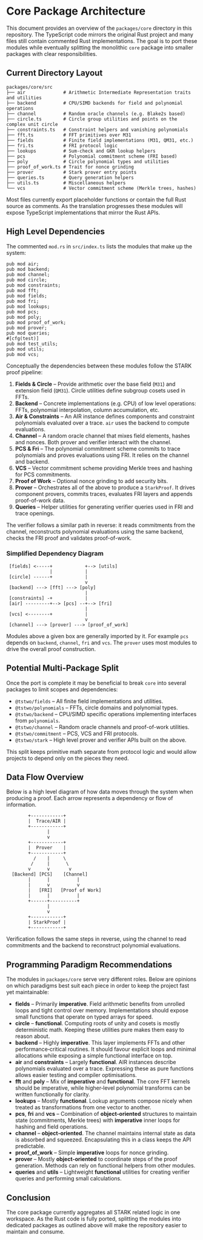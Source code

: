 # Core Package Architecture

This document provides an overview of the `packages/core` directory in this repository. The TypeScript code mirrors the original Rust project and many files still contain commented Rust implementations. The goal is to port these modules while eventually splitting the monolithic `core` package into smaller packages with clear responsibilities.

## Current Directory Layout

```
packages/core/src
├── air              # Arithmetic Intermediate Representation traits and utilities
├── backend          # CPU/SIMD backends for field and polynomial operations
├── channel          # Random oracle channels (e.g. Blake2s based)
├── circle.ts        # Circle group utilities and points on the complex unit circle
├── constraints.ts   # Constraint helpers and vanishing polynomials
├── fft.ts           # FFT primitives over M31
├── fields           # Finite field implementations (M31, QM31, etc.)
├── fri.ts           # FRI protocol logic
├── lookups          # Sum-check and GKR lookup helpers
├── pcs              # Polynomial commitment scheme (FRI based)
├── poly             # Circle polynomial types and utilities
├── proof_of_work.ts # Trait for nonce grinding
├── prover           # Stark prover entry points
├── queries.ts       # Query generation helpers
├── utils.ts         # Miscellaneous helpers
└── vcs              # Vector commitment scheme (Merkle trees, hashes)
```

Most files currently export placeholder functions or contain the full Rust source as comments. As the translation progresses these modules will expose TypeScript implementations that mirror the Rust APIs.

## High Level Dependencies

The commented `mod.rs` in `src/index.ts` lists the modules that make up the system:

```
pub mod air;
pub mod backend;
pub mod channel;
pub mod circle;
pub mod constraints;
pub mod fft;
pub mod fields;
pub mod fri;
pub mod lookups;
pub mod pcs;
pub mod poly;
pub mod proof_of_work;
pub mod prover;
pub mod queries;
#[cfg(test)]
pub mod test_utils;
pub mod utils;
pub mod vcs;
```

Conceptually the dependencies between these modules follow the STARK proof pipeline:

1. **Fields & Circle** – Provide arithmetic over the base field (`M31`) and extension field (`QM31`). Circle utilities define subgroup cosets used in FFTs.
2. **Backend** – Concrete implementations (e.g. CPU) of low level operations: FFTs, polynomial interpolation, column accumulation, etc.
3. **Air & Constraints** – An AIR instance defines components and constraint polynomials evaluated over a trace. `air` uses the backend to compute evaluations.
4. **Channel** – A random oracle channel that mixes field elements, hashes and nonces. Both prover and verifier interact with the channel.
5. **PCS & Fri** – The polynomial commitment scheme commits to trace polynomials and proves evaluations using FRI. It relies on the channel and backend.
6. **VCS** – Vector commitment scheme providing Merkle trees and hashing for PCS commitments.
7. **Proof of Work** – Optional nonce grinding to add security bits.
8. **Prover** – Orchestrates all of the above to produce a `StarkProof`. It drives component provers, commits traces, evaluates FRI layers and appends proof-of-work data.
9. **Queries** – Helper utilities for generating verifier queries used in FRI and trace openings.

The verifier follows a similar path in reverse: it reads commitments from the channel, reconstructs polynomial evaluations using the same backend, checks the FRI proof and validates proof-of-work.

### Simplified Dependency Diagram

```
 [fields] <-----+            +--> [utils]
                |            |
 [circle] ------+            |
                             v
 [backend] ---> [fft] ---> [poly]
                             |
 [constraints] -+            |
 [air] ---------+--> [pcs] --+--> [fri]
                             |
 [vcs] <--------+            |
                             v
 [channel] ---> [prover] ---> [proof_of_work]
```

Modules above a given box are generally imported by it. For example `pcs` depends on `backend`, `channel`, `fri` and `vcs`. The `prover` uses most modules to drive the overall proof construction.

## Potential Multi-Package Split

Once the port is complete it may be beneficial to break `core` into several packages to limit scopes and dependencies:

- `@tstwo/fields` – All finite field implementations and utilities.
- `@tstwo/polynomials` – FFTs, circle domains and polynomial types.
- `@tstwo/backend` – CPU/SIMD specific operations implementing interfaces from `polynomials`.
- `@tstwo/channel` – Random oracle channels and proof-of-work utilities.
- `@tstwo/commitment` – PCS, VCS and FRI protocols.
- `@tstwo/stark` – High level prover and verifier APIs built on the above.

This split keeps primitive math separate from protocol logic and would allow projects to depend only on the pieces they need.

## Data Flow Overview

Below is a high level diagram of how data moves through the system when producing a proof. Each arrow represents a dependency or flow of information.

```
        +------------+
        |  Trace/AIR |
        +------------+
               |
               v
        +------------+
        |  Prover    |
        +------------+
          /    |     \
         /     |      \
        v      v       v
  [Backend] [PCS]    [Channel]
        |      |          |
        |      v          v
        |   [FRI]   [Proof of Work]
        |      |          |
        +------+----------+
               |
               v
        +------------+
        | StarkProof |
        +------------+
```

Verification follows the same steps in reverse, using the channel to read commitments and the backend to reconstruct polynomial evaluations.

## Programming Paradigm Recommendations

The modules in `packages/core` serve very different roles. Below are opinions on
which paradigms best suit each piece in order to keep the project fast yet
maintainable:

- **fields** – Primarily **imperative**. Field arithmetic benefits from
  unrolled loops and tight control over memory. Implementations should expose
  small functions that operate on typed arrays for speed.
- **circle** – **functional**. Computing roots of unity and cosets is mostly
  deterministic math. Keeping these utilities pure makes them easy to reason
  about.
- **backend** – Highly **imperative**. This layer implements FFTs and other
  performance‑critical routines. It should favour explicit loops and minimal
  allocations while exposing a simple functional interface on top.
- **air** and **constraints** – Largely **functional**. AIR instances describe
  polynomials evaluated over a trace. Expressing these as pure functions allows
  easier testing and compiler optimisations.
- **fft** and **poly** – Mix of **imperative** and **functional**. The core FFT
  kernels should be imperative, while higher‑level polynomial transforms can be
  written functionally for clarity.
- **lookups** – Mostly **functional**. Lookup arguments compose nicely when
  treated as transformations from one vector to another.
- **pcs**, **fri** and **vcs** – Combination of **object‑oriented** structures
  to maintain state (commitments, Merkle trees) with **imperative** inner loops
  for hashing and field operations.
- **channel** – **object‑oriented**. The channel maintains internal state as
  data is absorbed and squeezed. Encapsulating this in a class keeps the API
  predictable.
- **proof_of_work** – Simple **imperative** loops for nonce grinding.
- **prover** – Mostly **object‑oriented** to coordinate steps of the proof
  generation. Methods can rely on functional helpers from other modules.
- **queries** and **utils** – Lightweight **functional** utilities for creating
  verifier queries and performing small calculations.


## Conclusion

The core package currently aggregates all STARK related logic in one workspace. As the Rust code is fully ported, splitting the modules into dedicated packages as outlined above will make the repository easier to maintain and consume.

